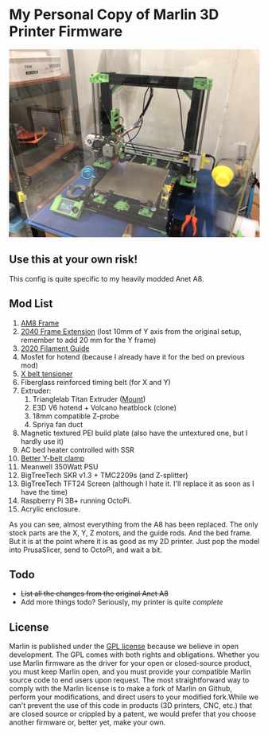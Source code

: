 # My Personal Copy of Marlin 3D Printer Firmware

![Photo](IMG_9062.jpg?raw=true "Photo")

## Use this at your own risk!

This config is quite specific to my heavily modded Anet A8.

## Mod List

1. [AM8 Frame](https://www.thingiverse.com/thing:2263216)
2. [2040 Frame Extension](https://www.thingiverse.com/thing:3540836) (lost 10mm of Y axis from the original setup, remember to add 20 mm for the Y frame)
3. [2020 Filament Guide](https://www.thingiverse.com/thing:4174461)
4. Mosfet for hotend (because I already have it for the bed on previous mod)
5. [X belt tensioner](https://www.thingiverse.com/thing:2193858)
6. Fiberglass reinforced timing belt (for X and Y)
7. Extruder:
   1. Trianglelab Titan Extruder ([Mount](https://www.thingiverse.com/thing:3807114))
   2. E3D V6 hotend + Volcano heatblock (clone)
   3. 18mm compatible Z-probe
   4. Spriya fan duct
8. Magnetic textured PEI build plate (also have the untextured one, but I hardly use it)
9. AC bed heater controlled with SSR
10. [Better Y-belt clamp](https://www.thingiverse.com/thing:2249112)
11. Meanwell 350Watt PSU
12. BigTreeTech SKR v1.3 + TMC2209s (and Z-splitter)
13. BigTreeTech TFT24 Screen (although I hate it. I'll replace it as soon as I have the time)
14. Raspberry Pi 3B+ running OctoPi.
15. Acrylic enclosure.

As you can see, almost everything from the A8 has been replaced. The only stock parts are the X, Y, Z motors, and the guide rods. And the bed frame. But it is at the point where it is as good as my 2D printer. Just pop the model into PrusaSlicer, send to OctoPi, and wait a bit.

## Todo

- ~~List all the changes from the original Anet A8~~
- Add more things todo? Seriously, my printer is quite *complete*

## License

Marlin is published under the [GPL license](https://github.com/soemarko/Marlin/blob/master/LICENSE) because we believe in open development. The GPL comes with both rights  and obligations. Whether you use Marlin firmware as the driver for your  open or closed-source product, you must keep Marlin open, and you must  provide your compatible Marlin source code to end users upon request.  The most straightforward way to comply with the Marlin license is to  make a fork of Marlin on Github, perform your modifications, and direct  users to your modified fork.While we can't prevent the use of this code in products (3D printers, CNC,  etc.) that are closed source or crippled by a patent, we would prefer  that you choose another firmware or, better yet, make your own.